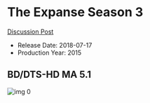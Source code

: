 # The Expanse Season 3

[Discussion Post](https://www.avsforum.com/threads/bass-eq-for-filtered-movies.2995212/post-57939066)

* Release Date: 2018-07-17
* Production Year: 2015

## BD/DTS-HD MA 5.1

![img 0](https://i.imgur.com/b1YycSl.jpg)

